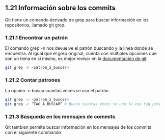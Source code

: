 ## 1.21 Información sobre los commits

Git tiene un comando derivado de grep para buscar información en los
repositorios, llamado git grep.

### 1.21.1 Encontrar un patrón

El comando grep -n nos devuelve el patrón buscando y la linea donde se
encuentra. Al igual que el grep original, cuenta con múltiples opciones
que son un tema en si mismo, es mejor revisar en la [documentación de
git](https://git-scm.com/docs/git-grep)

``` bash
git grep -n <patron_a_buscar>
```

### 1.21.2 Contar patrones

La opción -c busca cuantas veces se uso el patrón.

``` bash
git grep -c <patron_a_buscar>
git grep -c “TAG_A_BUSCAR” # Busca cuantas veces se uso la ese tag pero entre comillas
```

### 1.21.3 Búsqueda en los mensajes de commits

Git tambien permite buscar información en los mensajes de los commits
con el siguiente commando

